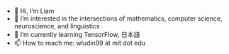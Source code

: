 - 👋 Hi, I’m Liam
- 👀 I’m interested in the intersections of mathematics, computer science, neuroscience, and linguistics
- 🌱 I’m currently learning TensorFlow, 日本語
- 📫 How to reach me: wludin99 at mit dot edu

<!---
wludin99/wludin99 is a ✨ special ✨ repository because its `README.md` (this file) appears on your GitHub profile.
You can click the Preview link to take a look at your changes.
--->
